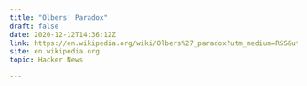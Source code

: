 ```yaml
---
title: "Olbers' Paradox"
draft: false
date: 2020-12-12T14:36:12Z
link: https://en.wikipedia.org/wiki/Olbers%27_paradox?utm_medium=RSS&utm_source=hune#:~:text=In%20astrophysics%20and%20physical%20cosmology,infinite%20and%20eternal%20static%20universe.
site: en.wikipedia.org
topic: Hacker News  

---
```

